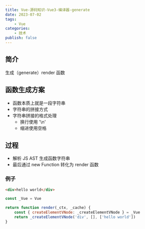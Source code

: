 ```yaml
---
title: Vue-源码知识-Vue3-编译器-generate
date: 2023-07-02
tags:
    - Vue
categories:
    - 技术
publish: false
---
```


## 简介

生成（generate）render 函数

## 函数生成方案

-   函数本质上就是一段字符串
-   字符串的拼接方式
-   字符串拼接的格式处理
    -   换行使用 '\n'
    -   缩进使用空格

## 过程

-   解析 JS AST 生成函数字符串
-   最后通过 new Function 转化为 render 函数

### 例子

```html
<div>hello world</div>
```

```js
const _Vue = Vue

return function render(_ctx, _cache) {
    const { createElementVNode: _createElementVNode } = _Vue
    return _createElementVNode('div', [], ['hello world'])
}
```
